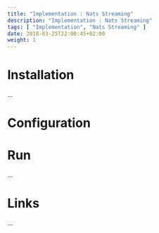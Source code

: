 ```yaml
---
title: "Implementation : Nats Streaming"
description: "Implementation : Nats Streaming"
tags: [ "Implementation", "Nats Streaming" ]
date: 2018-03-25T22:00:45+02:00
weight: 1
---
```

# Installation

...

# Configuration

# Run

...

# Links

...